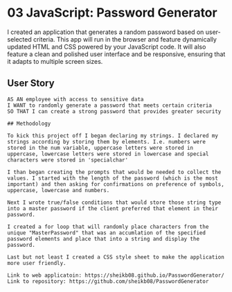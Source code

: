# 03 JavaScript: Password Generator

I created an application that generates a random password based on user-selected criteria. This app will run in the browser and feature dynamically updated HTML and CSS powered by your JavaScript code. It will also feature a clean and polished user interface and be responsive, ensuring that it adapts to multiple screen sizes.

## User Story

```
AS AN employee with access to sensitive data
I WANT to randomly generate a password that meets certain criteria
SO THAT I can create a strong password that provides greater security

## Methodology

To kick this project off I began declaring my strings. I declared my strings according by storing them by elements. I.e. numbers were stored in the num variable, uppercase letters were stored in uppercase, lowercase letters were stored in lowercase and special characters were stored in 'specialchar'

I than began creating the prompts that would be needed to collect the values. I started with the length of the password (which is the most important) and then asking for confirmations on preference of symbols, uppercase, lowercase and numbers.

Next I wrote true/false conditions that would store those string type into a master password if the client preferred that element in their password.

I created a for loop that will randomly place characters from the unique "MasterPassword" that was an accumlation of the specified password elements and place that into a string and display the password.

Last but not least I created a CSS style sheet to make the application more user friendly.

Link to web applicatoin: https://sheikb08.github.io/PasswordGenerator/
Link to repository: https://github.com/sheikb08/PasswordGenerator
